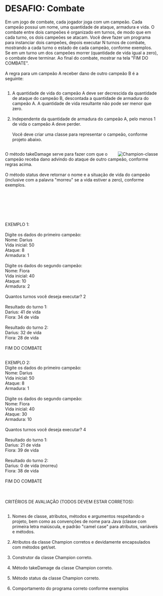 # DESAFIO: Combate
Em um jogo de combate, cada jogador joga com um campeão. Cada campeão possui um nome, uma
quantidade de ataque, armadura e vida. O combate entre dois campeões é organizado em turnos, de modo
que em cada turno, os dois campeões se atacam. Você deve fazer um programa para instanciar dois
campeões, depois executar N turnos de combate, mostrando a cada turno o estado de cada campeão,
conforme exemplos. Se em um turno um dos campeões morrer (quantidade de vida igual a zero), o
combate deve terminar. Ao final do combate, mostrar na tela "FIM DO COMBATE".<br><br>
A regra para um campeão A receber dano de outro campeão B é a seguinte:<br><br>
1) A quantidade de vida do campeão A deve ser decrescida da quantidade de ataque do campeão B, descontada a
quantidade de armadura do campeão A. A quantidade de vida resultante não pode ser menor que zero.<br><br>
2) Independente da quantidade de armadura do campeão A, pelo menos 1 de vida o campeão A deve perder.<br><br>
Você deve criar uma classe para representar o campeão, conforme projeto abaixo.<br><br>
<p><a href="https://imgbb.com/"><img src="https://i.ibb.co/vxTVScv/Champion-classe.png" alt="Champion-classe" border="0" align="right"></a> </p>

O método takeDamage serve para fazer com que
o campeão receba dano advindo do ataque de
outro campeão, conforme regras acima.<br><br>
O método status deve retornar o nome e a situação
de vida do campeão (inclusive com a palavra
"morreu" se a vida estiver a zero), conforme
exemplos.<br><br>

<br><br><br><br>

EXEMPLO 1:<br><br>
Digite os dados do primeiro campeão:<br>
Nome: Darius<br>
Vida inicial: 50<br>
Ataque: 8<br>
Armadura: 1<br><br>
Digite os dados do segundo campeão:<br>
Nome: Fiora<br>
Vida inicial: 40<br>
Ataque: 10<br>
Armadura: 2<br><br>
Quantos turnos você deseja executar? 2<br><br>
Resultado do turno 1:<br>
Darius: 41 de vida<br>
Fiora: 34 de vida<br><br>
Resultado do turno 2:<br>
Darius: 32 de vida<br>
Fiora: 28 de vida<br><br>
FIM DO COMBATE<br><br>

EXEMPLO 2:<br>
Digite os dados do primeiro campeão:<br>
Nome: Darius<br>
Vida inicial: 50<br>
Ataque: 8<br>
Armadura: 1<br><br>
Digite os dados do segundo campeão:<br>
Nome: Fiora<br>
Vida inicial: 40<br>
Ataque: 30<br>
Armadura: 10<br><br>
Quantos turnos você deseja executar? 4<br><br>
Resultado do turno 1:<br>
Darius: 21 de vida<br>
Fiora: 39 de vida<br><br>
Resultado do turno 2:<br>
Darius: 0 de vida (morreu)<br>
Fiora: 38 de vida<br><br>
FIM DO COMBATE<br><br><br><br>
CRITÉRIOS DE AVALIAÇÃO (TODOS DEVEM ESTAR CORRETOS):<br><br>
1) Nomes de classe, atributos, métodos e argumentos respeitando o projeto, bem como as convenções
de nome para Java (classe com primeira letra maiúscula, e padrão "camel case" para atributos, variáveis
e métodos.<br><br>
2) Atributos da classe Champion corretos e devidamente encapsulados com métodos get/set.<br><br>
3) Construtor da classe Champion correto.<br><br>
4) Método takeDamage da classe Champion correto.<br><br>
5) Método status da classe Champion correto.<br><br>
6) Comportamento do programa correto conforme exemplos<br><br>
